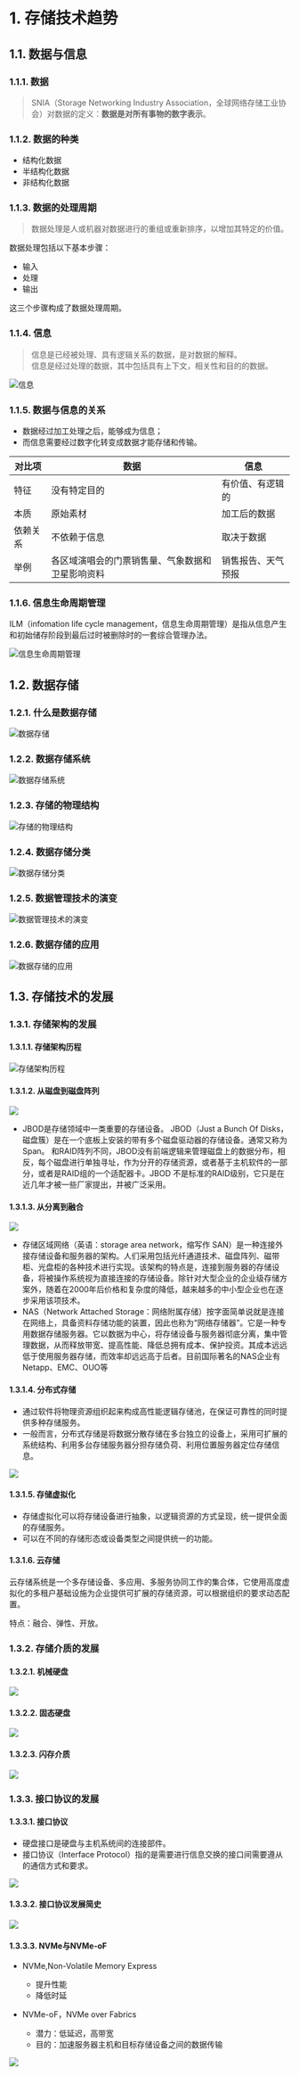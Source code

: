# 1. 存储技术趋势
## 1.1. 数据与信息
### 1.1.1. 数据
>SNIA（Storage Networking Industry Association，全球网络存储工业协会）对数据的定义：**数据是对所有事物的数字表示**。
          
### 1.1.2. 数据的种类
- 结构化数据
- 半结构化数据
- 非结构化数据
         
### 1.1.3. 数据的处理周期
>数据处理是人或机器对数据进行的重组或重新排序，以增加其特定的价值。
        
数据处理包括以下基本步骤：
- 输入
- 处理
- 输出
          
这三个步骤构成了数据处理周期。
          
### 1.1.4. 信息
>信息是已经被处理、具有逻辑关系的数据，是对数据的解释。      
>信息是经过处理的数据，其中包括具有上下文，相关性和目的的数据。
        
![信息](https://live.staticflickr.com/65535/50581086948_b800dfb9a0_z.jpg)
        
### 1.1.5. 数据与信息的关系
- 数据经过加工处理之后，能够成为信息；
- 而信息需要经过数字化转变成数据才能存储和传输。
        
|对比项|数据|信息|
|----|----|----|
|特征|没有特定目的|有价值、有逻辑的|
|本质|原始素材|加工后的数据|
|依赖关系|不依赖于信息|取决于数据|
|举例|各区域演唱会的门票销售量、气象数据和卫星影响资料|销售报告、天气预报|
         
### 1.1.6. 信息生命周期管理
ILM（infomation life cycle management，信息生命周期管理）是指从信息产生和初始储存阶段到最后过时被删除时的一套综合管理办法。
           
![信息生命周期管理](https://live.staticflickr.com/65535/50581850671_e8c49b4a09_b.jpg)
          
## 1.2. 数据存储
### 1.2.1. 什么是数据存储
![数据存储](https://live.staticflickr.com/65535/50581873401_e927ffe5e3_k.jpg)
      
### 1.2.2. 数据存储系统
![数据存储系统](https://live.staticflickr.com/65535/50581140938_a99a9ee92b_k.jpg)
       
### 1.2.3. 存储的物理结构
![存储的物理结构](https://live.staticflickr.com/65535/50581994862_5224354918_k.jpg")
       
### 1.2.4. 数据存储分类
![数据存储分类](https://live.staticflickr.com/65535/50581140768_46fa0a59c9_k.jpg)
        
### 1.2.5. 数据管理技术的演变
![数据管理技术的演变](https://live.staticflickr.com/65535/50581140688_57e84ef88f_k.jpg)
      
### 1.2.6. 数据存储的应用
![数据存储的应用](https://live.staticflickr.com/65535/50581140588_ce78d4590a_k.jpg)
           
## 1.3. 存储技术的发展
### 1.3.1. 存储架构的发展
#### 1.3.1.1. 存储架构历程
![存储架构历程](https://live.staticflickr.com/65535/50582070667_f80eb14f76_k.jpg)
       
#### 1.3.1.2. 从磁盘到磁盘阵列
![](https://live.staticflickr.com/65535/50581233878_4acba70da4_k.jpg)
      
- JBOD是存储领域中一类重要的存储设备。 JBOD（Just a Bunch Of Disks，磁盘簇）是在一个底板上安装的带有多个磁盘驱动器的存储设备。通常又称为Span。 和RAID阵列不同，JBOD没有前端逻辑来管理磁盘上的数据分布，相反，每个磁盘进行单独寻址，作为分开的存储资源，或者基于主机软件的一部分，或者是RAID组的一个适配器卡。JBOD 不是标准的RAID级别，它只是在近几年才被一些厂家提出，并被广泛采用。
        
#### 1.3.1.3. 从分离到融合
![](https://live.staticflickr.com/65535/50581980346_6bfbe3f908_k.jpg)
         
- 存储区域网络（英语：storage area network，缩写作 SAN）是一种连接外接存储设备和服务器的架构。人们采用包括光纤通道技术、磁盘阵列、磁带柜、光盘柜的各种技术进行实现。该架构的特点是，连接到服务器的存储设备，将被操作系统视为直接连接的存储设备。除针对大型企业的企业级存储方案外，随着在2000年后价格和复杂度的降低，越来越多的中小型企业也在逐步采用该项技术。
- NAS（Network Attached Storage：网络附属存储）按字面简单说就是连接在网络上，具备资料存储功能的装置，因此也称为“网络存储器”。它是一种专用数据存储服务器。它以数据为中心，将存储设备与服务器彻底分离，集中管理数据，从而释放带宽、提高性能、降低总拥有成本、保护投资。其成本远远低于使用服务器存储，而效率却远远高于后者。目前国际著名的NAS企业有Netapp、EMC、OUO等
       
#### 1.3.1.4. 分布式存储
- 通过软件将物理资源组织起来构成高性能逻辑存储池，在保证可靠性的同时提供多种存储服务。
- 一般而言，分布式存储是将数据分散存储在多台独立的设备上，采用可扩展的系统结构、利用多台存储服务器分担存储负荷、利用位置服务器定位存储信息。
        
![](https://live.staticflickr.com/65535/50582014301_eb9fa94fda_h.jpg)
       
#### 1.3.1.5. 存储虚拟化
- 存储虚拟化可以将存储设备进行抽象，以逻辑资源的方式呈现，统一提供全面的存储服务。
- 可以在不同的存储形态或设备类型之间提供统一的功能。
      
#### 1.3.1.6. 云存储
云存储系统是一个多存储设备、多应用、多服务协同工作的集合体，它使用高度虚拟化的多租户基础设施为企业提供可扩展的存储资源，可以根据组织的要求动态配置。
       
特点：融合、弹性、开放。
         
### 1.3.2. 存储介质的发展
#### 1.3.2.1. 机械硬盘
![](https://live.staticflickr.com/65535/50582185327_df75b8fb10_k.jpg)
       
#### 1.3.2.2. 固态硬盘
![](https://live.staticflickr.com/65535/50581329093_76a3a21f86_k.jpg)
      
#### 1.3.2.3. 闪存介质
![](https://live.staticflickr.com/65535/50582184537_c4620f3c00_k.jpg)

### 1.3.3. 接口协议的发展
#### 1.3.3.1. 接口协议
- 硬盘接口是硬盘与主机系统间的连接部件。
- 接口协议（Interface Protocol）指的是需要进行信息交换的接口间需要遵从的通信方式和要求。
          
![](https://live.staticflickr.com/65535/50582115916_96b6e6bbc8_k.jpg)
        
#### 1.3.3.2. 接口协议发展简史
![](https://live.staticflickr.com/65535/50581398598_c3bc07f237_k.jpg)
          
#### 1.3.3.3. NVMe与NVMe-oF
+ NVMe,Non-Volatile Memory Express
    - 提升性能
    - 降低时延
      
+ NVMe-oF，NVMe over Fabrics
    - 潜力：低延迟，高带宽
    - 目的：加速服务器主机和目标存储设备之间的数据传输
        
![](https://live.staticflickr.com/65535/50581399813_38d3ff898d_h.jpg)